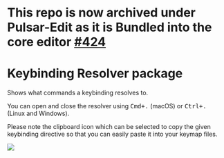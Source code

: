 # This repo is now archived under Pulsar-Edit as it is Bundled into the core editor [#424](https://github.com/pulsar-edit/pulsar/pull/424)

# Keybinding Resolver package

Shows what commands a keybinding resolves to.

You can open and close the resolver using <kbd>Cmd+.</kbd> (macOS) or <kbd>Ctrl+.</kbd> (Linux and Windows).

Please note the clipboard icon which can be selected to copy the given keybinding
directive so that you can easily paste it into your keymap files.

![](https://user-images.githubusercontent.com/4137660/44482876-8de73a80-a617-11e8-8bd5-24023c96b39e.png)
